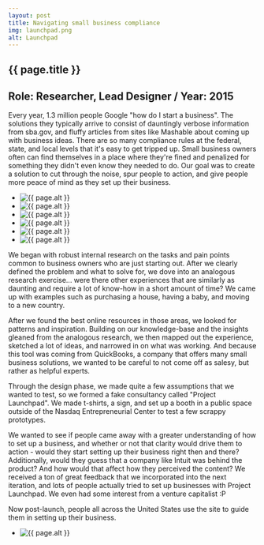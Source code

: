 ```yaml
---
layout: post
title: Navigating small business compliance
img: launchpad.png
alt: Launchpad
---
```

<section>
  <h1>{{ page.title }}</h1>
  <h2>Role: Researcher, Lead Designer / Year: 2015</h2>

  <p>Every year, 1.3 million people Google &quot;how do I start a business&quot;. The solutions they typically arrive to consist of dauntingly verbose information from sba.gov, and fluffy articles from sites like Mashable about coming up with business ideas. There are so many compliance rules at the federal, state, and local levels that it's easy to get tripped up. Small business owners often can find themselves in a place where they're fined and penalized for something they didn't even know they needed to do. Our goal was to create a solution to cut through the noise, spur people to action, and give people more peace of mind as they set up their business.</p>
</section>

<ul class="grid fade" id="grid">
  <li><img src="{{ site.url }}/img/work/launchpad-startmess.png" alt="{{ page.alt }}" /></li>
  <li><img src="{{ site.url }}/img/work/launchpad-biztype.png" alt="{{ page.alt }}" /></li>
  <li><img src="{{ site.url }}/img/work/launchpad-payroll.png" alt="{{ page.alt }}" /></li>
  <li><img src="{{ site.url }}/img/work/launchpad-sketches.png" alt="{{ page.alt }}" /></li>
  <li><img src="{{ site.url }}/img/work/launchpad-experiment1.png" alt="{{ page.alt }}" /></li>
  <li><img src="{{ site.url }}/img/work/launchpad-experiment2.png" alt="{{ page.alt }}" /></li>
</ul> 

<section>
  <p>We began with robust internal research on the tasks and pain points common to business owners who are just starting out. After we clearly defined the problem and what to solve for, we dove into an analogous research exercise... were there other experiences that are similarly as daunting and require a lot of know-how in a short amount of time? We came up with examples such as purchasing a house, having a baby, and moving to a new country.</p>
  <p>After we found the best online resources in those areas, we looked for patterns and inspiration. Building on our knowledge-base and the insights gleaned from the analogous research, we then mapped out the experience, sketched a lot of ideas, and narrowed in on what was working. And because this tool was coming from QuickBooks, a company that offers many small business solutions, we wanted to be careful to not come off as salesy, but rather as helpful experts.</p>
  <p>Through the design phase, we made quite a few assumptions that we wanted to test, so we formed a fake consultancy called &quot;Project Launchpad&quot;. We made t-shirts, a sign, and set up a booth in a public space outside of the Nasdaq Entrepreneurial Center to test a few scrappy prototypes.</p>
  <p>We wanted to see if people came away with a greater understanding of how to set up a business, and whether or not that clarity would drive them to action - would they start setting up their business right then and there? Additionally, would they guess that a company like Intuit was behind the product? And how would that affect how they perceived the content? We received a ton of great feedback that we incorporated into the next iteration, and lots of people actually tried to set up businesses with Project Launchpad. We even had some interest from a venture capitalist :P</p>
   <p>Now post-launch, people all across the United States use the site to guide them in setting up their business.</p>

</section>

<ul class="grid fade grid-full" id="grid-full">
  <li><img src="{{ site.url }}/img/work/launchpad.png" alt="{{ page.alt }}" /></li>
</ul>